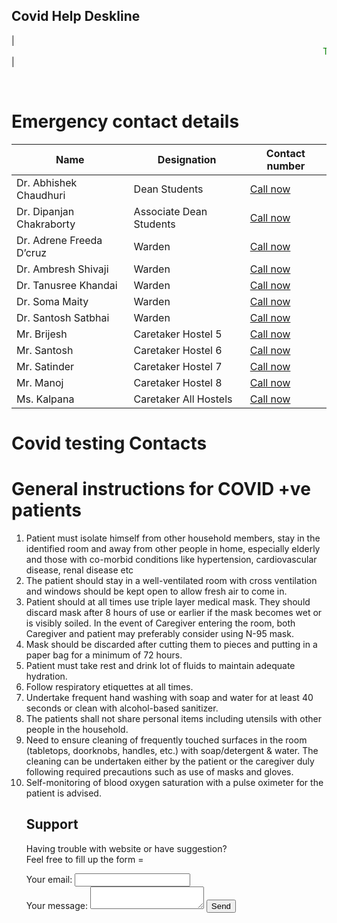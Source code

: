 ## Covid Help Deskline

| <MARQUEE style="color :green" SCROLLAMOUNT="10" ONMOUSEOVER="this.setAttribute('SCROLLAMOUNT', 0); this.stop()" ONMOUSEOUT="this.setAttribute('SCROLLAMOUNT', 5); this.start()" BEHAVIOR="scroll" DIRECTION="left" >Those who are having symptoms or had been in close contacts with any covid positive are requested to get their test done.</MARQUEE> | 


<strong style="color :red; "></strong> <br>

# Emergency contact details

|  Name                      | Designation             |   Contact number                          |
| --------------             | -------------           |   ---------                               |
| Dr. Abhishek Chaudhuri     | Dean Students           | <a href = "tel:9872125912"> Call now </a> |
| Dr. Dipanjan Chakraborty   | Associate Dean Students | <a href = "tel:8427570607"> Call now </a> | 
| Dr. Adrene Freeda D’cruz   | Warden                  | <a href = "tel:8968597358"> Call now </a> |
| Dr. Ambresh Shivaji        | Warden                  | <a href = "tel:8264379667"> Call now </a> |
| Dr. Tanusree Khandai       | Warden                  | <a href = "tel:9090026706"> Call now </a> |
| Dr. Soma Maity             | Warden                  | <a href = "tel:7602047752"> Call now </a> |
| Dr. Santosh Satbhai        | Warden                  | <a href = "tel:7347342835"> Call now </a> |
| Mr. Brijesh                | Caretaker Hostel 5      | <a href = "tel:9779876456"> Call now </a> |
| Mr. Santosh                | Caretaker Hostel 6      | <a href = "tel:9888152230"> Call now </a> |
| Mr. Satinder               | Caretaker Hostel 7      | <a href = "tel:9417237476"> Call now </a> |
| Mr. Manoj                  | Caretaker Hostel 8      | <a href = "tel:9872582757"> Call now </a> |
| Ms. Kalpana                | Caretaker All Hostels   | <a href = "tel:9814408329"> Call now </a> |

# Covid testing Contacts




# General instructions for COVID +ve patients
<ol>
  <li> Patient must isolate himself from other household members, stay in the identified room
and away from other people in home, especially elderly and those with co-morbid
conditions like hypertension, cardiovascular disease, renal disease etc </li>
  <li> The patient should stay in a well-ventilated room with cross ventilation and windows
should be kept open to allow fresh air to come in. </li>
  <li> Patient should at all times use triple layer medical mask. They should discard mask after 8
hours of use or earlier if the mask becomes wet or is visibly soiled. In the event of Caregiver
entering the room, both Caregiver and patient may preferably consider using N-95 mask.
 </li>
  <li> Mask should be discarded after cutting them to pieces and putting in a paper bag for a
minimum of 72 hours.
 </li>
  <li> Patient must take rest and drink lot of fluids to maintain adequate hydration.
 </li>
  <li> Follow respiratory etiquettes at all times.
 </li>
  <li> Undertake frequent hand washing with soap and water for at least 40 seconds or clean
with alcohol-based sanitizer. </li>
  <li> The patients shall not share personal items including utensils with other people in the
household. 
 </li>
  <li> Need to ensure cleaning of frequently touched surfaces in the room (tabletops, doorknobs,
handles, etc.) with soap/detergent & water. The cleaning can be undertaken either by the
patient or the caregiver duly following required precautions such as use of masks and
gloves.  </li>
  <li> Self-monitoring of blood oxygen saturation with a pulse oximeter for the patient is advised.
 </li>



  
## Support

Having trouble with website or have suggestion? 
  <br>
Feel free to fill up the form = 
<br>
<!-- modify this form HTML and place wherever you want your form -->
<form
  action="https://formspree.io/f/mrgjbqdg"
  method="POST"
>
  <label>
    Your email:
    <input type="email" name="_replyto">
  </label>
  <br>
  <label>
    Your message:
    <textarea name="message"></textarea>
  </label>
  <!-- your other form fields go here -->
  <button type="submit">Send</button>
</form>


